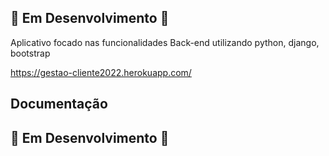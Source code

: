 ## :construction: Em Desenvolvimento :construction:
Aplicativo focado nas funcionalidades Back-end utilizando python, django, bootstrap

https://gestao-cliente2022.herokuapp.com/


## Documentação
## :construction: Em Desenvolvimento :construction:
